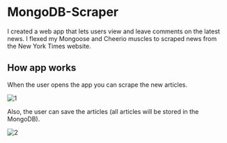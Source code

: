 # MongoDB-Scraper

I created a web app that lets users view and leave comments on the latest news. I flexed my Mongoose and Cheerio muscles to scraped news from the New York Times website.

## How app works

When the user opens the app you can scrape the new articles.

![1](https://user-images.githubusercontent.com/28790452/32194522-a15ef7d8-bd88-11e7-83f4-c70c064e51c2.gif)

Also, the user can save the articles (all articles will be stored in the MongoDB).

![2](https://user-images.githubusercontent.com/28790452/32194524-a2a6d462-bd88-11e7-9f5c-7c0da10aef41.gif)
